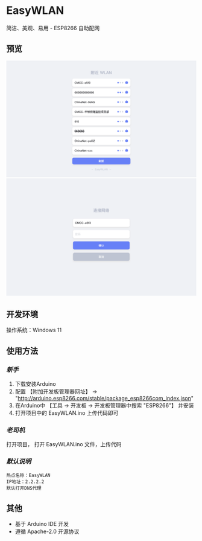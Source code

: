 # **EasyWLAN**

简洁、美观、易用 - ESP8266 自助配网

## 预览
![image](./README_IMG/img1.png)
![image](./README_IMG/img2.png)

## 开发环境
操作系统：Windows 11


## 使用方法
### *新手*
1. 下载安装Arduino
2. 配置 【附加开发板管理器网址】 → "http://arduino.esp8266.com/stable/package_esp8266com_index.json"
3. 在Arduino中 【工具 → 开发板 → 开发板管理器中搜索 "ESP8266"】 并安装
4. 打开项目中的 EasyWLAN.ino 上传代码即可

### *老司机*
打开项目， 打开 EasyWLAN.ino 文件，上传代码

### *默认说明*
``热点名称：EasyWLAN``  
``IP地址：2.2.2.2``  
``默认打开DNS代理``  


## 其他
* 基于 Arduino IDE 开发
* 遵循 Apache-2.0 开源协议